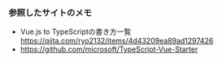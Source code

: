 ### 参照したサイトのメモ

* Vue.js to TypeScriptの書き方一覧 https://qiita.com/ryo2132/items/4d43209ea89ad1297426
*  https://github.com/microsoft/TypeScript-Vue-Starter